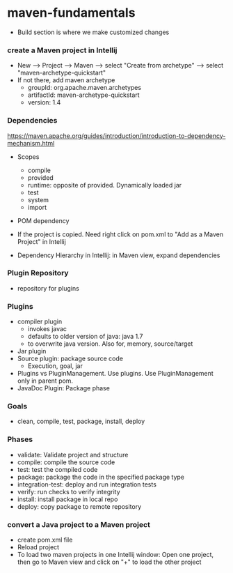 # maven-fundamentals
* Build section is where we make customized changes

### create a Maven project in Intellij
* New --> Project --> Maven --> select "Create from archetype" --> select "maven-archetype-quickstart"
* If not there, add maven archetype
  * groupId: org.apache.maven.archetypes
  * artifactId: maven-archetype-quickstart
  * version: 1.4
### Dependencies
https://maven.apache.org/guides/introduction/introduction-to-dependency-mechanism.html
* Scopes
  * compile
  * provided
  * runtime: opposite of provided. Dynamically loaded jar
  * test
  * system
  * import
* POM dependency

* If the project is copied. Need right click on pom.xml to "Add as a Maven Project" in Intellij

* Dependency Hierarchy in Intellij: in Maven view, expand dependencies
  
### Plugin Repository
* repository for plugins

### Plugins
* compiler plugin
  * invokes javac
  * defaults to older version of java: java 1.7
  * <configuration><release> to overwrite java version. Also for, memory, source/target
 * Jar plugin
 * Source plugin: package source code
   * Execution, goal, jar
 * Plugins vs PluginManagement. Use plugins. Use PluginManagement only in parent pom.
 * JavaDoc Plugin: Package phase
 
 
### Goals
* clean, compile, test, package, install, deploy
### Phases
* validate: Validate project and structure
* compile: compile the source code
* test: test the compiled code
* package: package the code in the specified package type
* integration-test: deploy and run integration tests
* verify: run checks to verify integrity
* install: install package in local repo
* deploy: copy package to remote repository
### convert a Java project to a Maven project
* create pom.xml file
* Reload project
* To load two maven projects in one Intellij window: Open one project, then go to Maven view and click on "+" to load the other project
